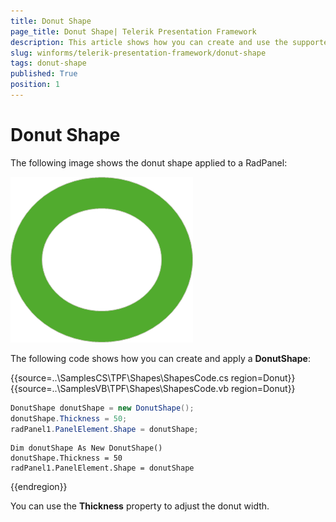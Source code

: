 ```yaml
---
title: Donut Shape
page_title: Donut Shape| Telerik Presentation Framework
description: This article shows how you can create and use the supported shapes.
slug: winforms/telerik-presentation-framework/donut-shape
tags: donut-shape
published: True
position: 1
---
```


# Donut Shape

The following image shows the donut shape applied to a RadPanel:

![donut-shape001](images/donut-shape001.png)

The following code shows how you can create and apply a __DonutShape__:


{{source=..\SamplesCS\TPF\Shapes\ShapesCode.cs region=Donut}}  
{{source=..\SamplesVB\TPF\Shapes\ShapesCode.vb region=Donut}}
````C#
DonutShape donutShape = new DonutShape();
donutShape.Thickness = 50;
radPanel1.PanelElement.Shape = donutShape;

````
````VB.NET
Dim donutShape As New DonutShape()
donutShape.Thickness = 50
radPanel1.PanelElement.Shape = donutShape

````  
 
{{endregion}} 

You can use the __Thickness__ property to adjust the donut width.
